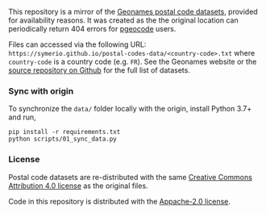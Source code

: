This repository is a mirror of the [Geonames postal code datasets](http://download.geonames.org/export/zip/), provided for availability reasons. It was created as the the original location can periodically return 404 errors for [pgeocode](https://github.com/symerio/pgeocode) users.

Files can accessed via the following URL: `https://symerio.github.io/postal-codes-data/<country-code>.txt` where `country-code` is a country code (e.g. `FR`). See the Geonames website or the [source repository on Github](https://github.com/symerio/postal-codes-data) for the full list of datasets.

### Sync with origin

To synchronize the `data/` folder locally with the origin, install Python 3.7+ and run,
```
pip install -r requirements.txt
python scripts/01_sync_data.py
```

### License

Postal code datasets are re-distributed with the same [Creative Commons Attribution 4.0 license](https://creativecommons.org/licenses/by/4.0/) as the original files.

Code in this repository is distributed with the [Appache-2.0 license](http://www.apache.org/licenses/LICENSE-2.0.html).
